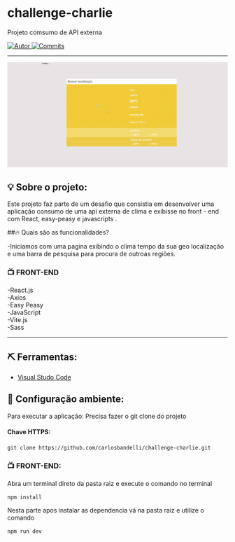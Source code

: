 # challenge-charlie


 Projeto comsumo de API externa 

<a href="https://github.com/carlosbandelli">
<img alt="Autor" src="https://img.shields.io/badge/autor-CarlosBandelli-004400?style=flat-square">
</a>


<a href="https://github.com/carlosbandelli/Cards/commits/main">
<img alt="Commits" src="https://img.shields.io/github/last-commit/carlosbandelli/Cards?color=004400&style=flat-square">
</a>
<hr/>

<div style="margin: 0 auto;">
<img src="asset_Readme/films.gif.gif">
</div>

## 💡 Sobre o projeto:

Este projeto faz parte de um desafio que consistia em desenvolver  uma aplicação consumo de uma api externa de clima e exibisse no front - end com React, easy-peasy e javascripts . 

##🔥 Quais são as funcionalidades?

-Iniciamos com uma pagina exibindo o clima tempo da sua geo localização e uma barra de pesquisa para procura de outroas regiões.<br/>


### 📺 FRONT-END
-React.js <br/>
-Axios <br/>
-Easy Peasy <br/>
-JavaScript <br/>
-Vite.js <br/>
-Sass <br/>

<hr/>

## ⛏ Ferramentas:

- [Visual Studo Code](https://code.visualstudio.com/download)

## 🏁 Configuração ambiente:

Para executar a aplicação:
Precisa fazer o git clone do projeto<br/>

#### Chave HTTPS:
```
git clone https://github.com/carlosbandelli/challenge-charlie.git

```

### 📺 FRONT-END:

Abra um terminal direto da pasta raiz e execute o comando no terminal

```
npm install
```
 Nesta parte apos instalar as dependencia vá na pasta raiz e utilize o comando
 
 ```
 npm run dev
 
 ```
 

